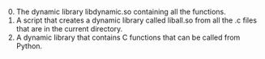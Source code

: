 0. The dynamic library libdynamic.so containing all the functions.
1. A script that creates a dynamic library called liball.so from all the .c files that are in the current directory.
2. A dynamic library that contains C functions that can be called from Python.
